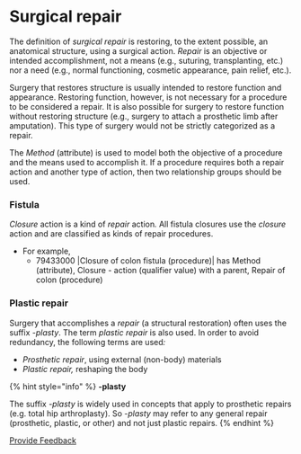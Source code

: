 # Surgical repair

The definition of _surgical repair_ is restoring, to the extent possible, an anatomical structure, using a surgical action. _Repair_ is an objective or intended accomplishment, not a means (e.g., suturing, transplanting, etc.) nor a need (e.g., normal functioning, cosmetic appearance, pain relief, etc.).

Surgery that restores structure is usually intended to restore function and appearance. Restoring function, however, is not necessary for a procedure to be considered a repair. It is also possible for surgery to restore function without restoring structure (e.g., surgery to attach a prosthetic limb after amputation). This type of surgery would not be strictly categorized as a repair.

The _Method_ (attribute) is used to model both the objective of a procedure and the means used to accomplish it. If a procedure requires both a repair action and another type of action, then two relationship groups should be used.

### Fistula <a href="#fistula" id="fistula"></a>

_Closure_ action is a kind of _repair_ actio&#x6E;_._ All fistula closures use the _closure_ action and are classified as kinds of repair procedures.

* For example,
  * 79433000 |Closure of colon fistula (procedure)| has Method (attribute), Closure - action (qualifier value) with a parent, Repair of colon (procedure)

### Plastic repair <a href="#plastic-repair" id="plastic-repair"></a>

Surgery that accomplishes a _repair_ (a structural restoration) often uses the suffix _-plasty_. The term _plastic repair_ is also used. In order to avoid redundancy, the following terms are use&#x64;_:_

* _Prosthetic repair_, using external (non-body) materials
* _Plastic repair,_ reshaping the body

{% hint style="info" %}
**-plasty**

The suffix _-plasty_ is widely used in concepts that apply to prosthetic repairs (e.g. total hip arthroplasty). So -_plasty_ may refer to any general repair (prosthetic, plastic, or other) and not just plastic repairs.
{% endhint %}

<a href="https://docs.google.com/forms/d/e/1FAIpQLScTmbZIf0UEQwYDkY27EEWBkaiYkHSbR0_9DmFrMLXoQLyL7Q/viewform?usp=pp_url&#x26;entry.1767247133=SCT+Editorial+Guide&#x26;entry.670899847=Surgical%20repair" class="button primary">Provide Feedback</a>
